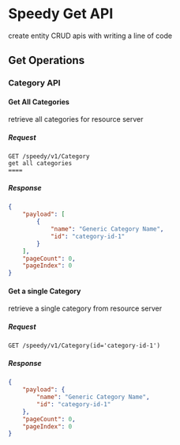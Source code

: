 # Speedy Get API

create entity CRUD apis with writing a line of code

## Get Operations

### Category API

#### Get All Categories
retrieve all categories for resource server
##### Request

```http
GET /speedy/v1/Category
get all categories
====
```

##### Response

```json
{
    "payload": [
        {
            "name": "Generic Category Name",
            "id": "category-id-1"
        }
    ],
    "pageCount": 0,
    "pageIndex": 0
}
```

#### Get a single Category
retrieve a single category from resource server
##### Request

```http
GET /speedy/v1/Category(id='category-id-1')
```

##### Response

```json
{
    "payload": {
        "name": "Generic Category Name",
        "id": "category-id-1"
    },
    "pageCount": 0,
    "pageIndex": 0
}
```

